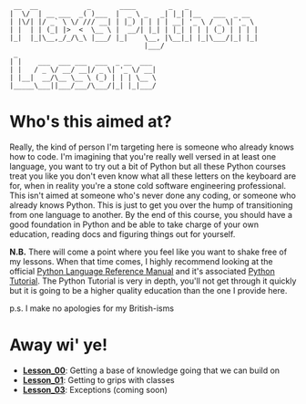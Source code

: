 ```
 __  __            _       ____        _   _                 
|  \/  | __ ___  _( )___  |  _ \ _   _| |_| |__   ___  _ __  
| |\/| |/ _` \ \/ /// __| | |_) | | | | __| '_ \ / _ \| '_ \ 
| |  | | (_| |>  <  \__ \ |  __/| |_| | |_| | | | (_) | | | |
|_|  |_|\__,_/_/\_\ |___/ |_|    \__, |\__|_| |_|\___/|_| |_|
                                 |___/                       
 _                                  
| |    ___  ___ ___  ___  _ __  ___ 
| |   / _ \/ __/ __|/ _ \| '_ \/ __|
| |__|  __/\__ \__ \ (_) | | | \__ \
|_____\___||___/___/\___/|_| |_|___/
```

# Who's this aimed at?
Really, the kind of person I'm targeting here is someone who already knows how to code. I'm imagining that you're really well versed in at least one language, you want to try out a bit of Python but all these Python courses treat you like you don't even know what all these letters on the keyboard are for, when in reality you're a stone cold software engineering professional.  
This isn't aimed at someone who's never done any coding, or someone who already knows Python. This is just to get you over the hump of transitioning from one language to another. By the end of this course, you should have a good foundation in Python and be able to take charge of your own education, reading docs and figuring things out for yourself.

**N.B.** There will come a point where you feel like you want to shake free of my lessons. When that time comes, I highly recommend looking at the official [Python Language Reference Manual](https://docs.python.org/3/reference/index.html) and it's associated [Python Tutorial](https://docs.python.org/3/tutorial/index.html#tutorial-index). The Python Tutorial is very in depth, you'll not get through it quickly but it is going to be a higher quality education than the one I provide here.

p.s. I make no apologies for my British-isms

# Away wi' ye!
* [**Lesson_00**](./Lesson_00/00_lesson_intro.md): Getting a base of knowledge going that we can build on
* [**Lesson_01**](./Lesson_01/00_lesson_intro.md): Getting to grips with classes
* [**Lesson_03**](README.md): Exceptions (coming soon)